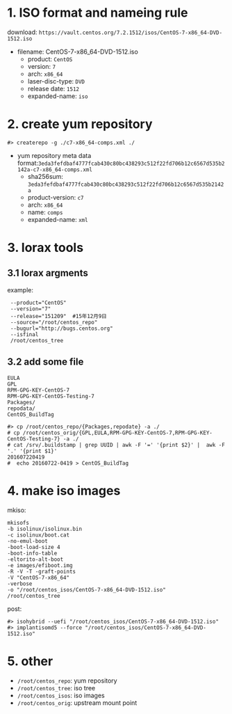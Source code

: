 # 1. ISO format and nameing rule

download: `https://vault.centos.org/7.2.1512/isos/CentOS-7-x86_64-DVD-1512.iso`

- filename: CentOS-7-x86_64-DVD-1512.iso
	- product: `CentOS`
	- version: `7`
	- arch: `x86_64`
	- laser-disc-type: `DVD`
	- release date: `1512`
	- expanded-name: `iso`

# 2. create yum repository

```shell
#> createrepo -g ./c7-x86_64-comps.xml ./
```
- yum repository meta data format:`3eda3fefdbaf4777fcab430c80bc438293c512f22fd706b12c6567d535b2142a-c7-x86_64-comps.xml`
	- sha256sum: `3eda3fefdbaf4777fcab430c80bc438293c512f22fd706b12c6567d535b2142a`
	- product-version: `c7`
	- arch: `x86_64`
	- name: `comps`
	- expanded-name: `xml`

# 3. lorax tools

## 3.1 lorax argments 

example:
```
 --product="CentOS" 
 --version="7" 
 --release="151209"  #15年12月9日
 --source="/root/centos_repo" 
 --bugurl="http://bugs.centos.org" 
 --isfinal 
 /root/centos_tree
```

## 3.2 add some file

```
EULA
GPL
RPM-GPG-KEY-CentOS-7
RPM-GPG-KEY-CentOS-Testing-7
Packages/
repodata/
CentOS_BuildTag 
```

```shell
#> cp /root/centos_repo/{Packages,repodate} -a ./
# cp /root/centos_orig/{GPL,EULA,RPM-GPG-KEY-CentOS-7,RPM-GPG-KEY-CentOS-Testing-7} -a ./
# cat /srv/.buildstamp | grep UUID | awk -F '=' '{print $2}' |  awk -F '.' '{print $1}'
201607220419
#  echo 20160722-0419 > CentOS_BuildTag
```

# 4. make iso images

mkiso:
```shell
mkisofs
-b isolinux/isolinux.bin 
-c isolinux/boot.cat 
-no-emul-boot
-boot-load-size 4 
-boot-info-table 
-eltorito-alt-boot
-e images/efiboot.img 
-R -V -T -graft-points
-V "CentOS-7-x86_64" 
-verbose
-o "/root/centos_isos/CentOS-7-x86_64-DVD-1512.iso"
/root/centos_tree
```

post:
```
#> isohybrid --uefi "/root/centos_isos/CentOS-7-x86_64-DVD-1512.iso"
#> implantisomd5 --force "/root/centos_isos/CentOS-7-x86_64-DVD-1512.iso"
```

# 5. other

- `/root/centos_repo`: yum repository
- `/root/centos_tree`: iso tree
- `/root/centos_isos`: iso images 
- `/root/centos_orig`: upstream mount point
